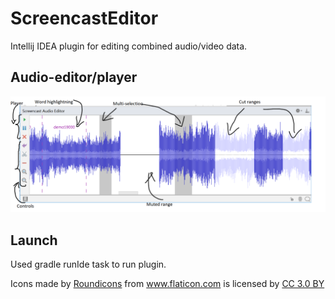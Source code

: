 # ScreencastEditor

Intellij IDEA plugin for editing combined audio/video data.

## Audio-editor/player
![Editor screenshot](https://raw.githubusercontent.com/Recognized/ScreencastEditor/master/Demo.png)

## Launch
Used gradle runIde task to run plugin.

Icons made by <a href="https://www.flaticon.com/authors/roundicons" title="Roundicons">Roundicons</a> from <a href="https://www.flaticon.com/" title="Flaticon">www.flaticon.com</a> is licensed by <a href="http://creativecommons.org/licenses/by/3.0/" title="Creative Commons BY 3.0" target="_blank">CC 3.0 BY</a>